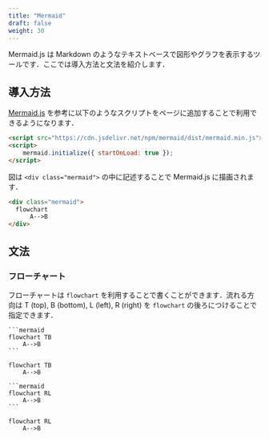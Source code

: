 ```yaml
---
title: "Mermaid"
draft: false
weight: 30
---
```

Mermaid.js は Markdown のようなテキストベースで図形やグラフを表示するツールです．ここでは導入方法と文法を紹介します．

## 導入方法

[Mermaid.js](https://mermaid-js.github.io/mermaid/) を参考に以下のようなスクリプトをページに追加することで利用できるようになります．

```html
<script src="https://cdn.jsdelivr.net/npm/mermaid/dist/mermaid.min.js"></script>
<script>
    mermaid.initialize({ startOnLoad: true });
</script>
```

図は `<div class="mermaid">` の中に記述することで Mermaid.js に描画されます．

```html
<div class="mermaid">
  flowchart
      A-->B
</div>
```

## 文法

### **フローチャート**

フローチャートは `flowchart` を利用することで書くことができます．流れる方向は T (top), B (bottom), L (left), R (right) を `flowchart` の後ろにつけることで指定できます．

````text
```mermaid
flowchart TB
    A-->B
```
````


```mermaid
flowchart TB
    A-->B
```

````text
```mermaid
flowchart RL
    A-->B
```
````


```mermaid
flowchart RL
    A-->B
```
